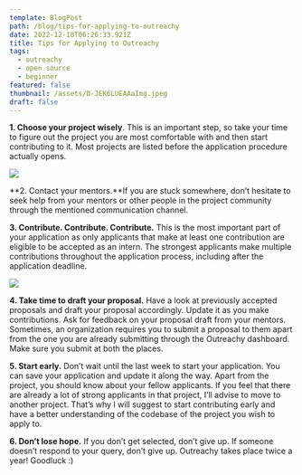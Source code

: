 ```yaml
---
template: BlogPost
path: /blog/tips-for-applying-to-outreachy
date: 2022-12-10T06:26:33.921Z
title: Tips for Applying to Outreachy
tags:
  - outreachy
  - open source
  - beginner
featured: false
thumbnail: /assets/D-JEK6LUEAAaImg.jpeg
draft: false
---
```

**1. Choose your project wisely**. This is an important step, so take your time to figure out the project you are most comfortable with and then start contributing to it. Most projects are listed before the application procedure actually opens.

![](https://miro.medium.com/max/1000/1*0-JMAaUVvzn1ckRurtdPog.gif)

​**2. Contact your mentors.**If you are stuck somewhere, don’t hesitate to seek help from your mentors or other people in the project community through the mentioned communication channel.

**3. Contribute. Contribute. Contribute.** This is the most important part of your application as only applicants that make at least one contribution are eligible to be accepted as an intern. The strongest applicants make multiple contributions throughout the application process, including after the application deadline.

![](https://miro.medium.com/max/960/1*7VE836PYVML3DjCoJb18Rw.gif)

**4. Take time to draft your proposal.** Have a look at previously accepted proposals and draft your proposal accordingly. Update it as you make contributions. Ask for feedback on your proposal draft from your mentors. Sometimes, an organization requires you to submit a proposal to them apart from the one you are already submitting through the Outreachy dashboard. Make sure you submit at both the places.

**5. Start early.** Don’t wait until the last week to start your application. You can save your application and update it along the way. Apart from the project, you should know about your fellow applicants. If you feel that there are already a lot of strong applicants in that project, I’ll advise to move to another project. That’s why I will suggest to start contributing early and have a better understanding of the codebase of the project you wish to apply to.

**6. Don’t lose hope.** If you don’t get selected, don’t give up. If someone doesn’t respond to your query, don’t give up. Outreachy takes place twice a year! Goodluck :)
